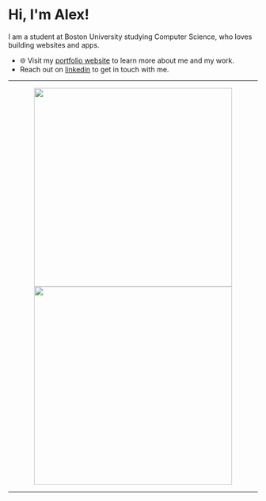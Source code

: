 
# Hi, I'm Alex! 
I am a student at Boston University studying Computer Science, who loves building websites and apps.

- 🌐 Visit my [portfolio website](https://blogs.bu.edu/amcbrier) to learn more about me and my work.
-    Reach out on [linkedin](https://www.linkedin.com/in/alexandermcbrier/) to get in touch with me.

---

<p align="center">
  <img src="https://github-readme-stats.vercel.app/api?username=alexmcbrier&show_icons=true&theme=jolly" width="400">
  <img src="https://github-readme-streak-stats.herokuapp.com?user=alexmcbrier&theme=jolly&hide_border=true" width="400">
</p>

---
